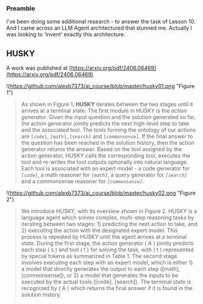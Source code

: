 ### Preamble
I've been doing some additional research - to answer the task of Lesson 10. And I came across an LLM Agent architectured that stunned me. Actually I was looking to 'invent' exactly this architecture.

## HUSKY
A work was published at [https://arxiv.org/pdf/2406.06469](https://arxiv.org/pdf/2406.06469)

!(https://github.com/alexb7373/ai_course/blob/master/husky01.png "Figure 1")
> As shown in Figure 1, **HUSKY** iterates between the two stages until it arrives at a terminal state. The first module in HUSKY is the *action generator*. Given the input question and the solution generated so far, the action generator jointly predicts the next high-level step to take and the associated tool. The tools forming the ontology of our actions are `[code]`, `[math]`, `[search]` and `[commonsense]`. If the final answer to the question has been reached in the solution history, then the action generator returns the answer. Based on the tool assigned by the action generator, HUSKY calls the corresponding tool, executes the tool and re-writes the tool outputs optionally into natural language. Each tool is associated with an expert model - a code generator for *`[code]`*, a math reasoner for *`[math]`*, a query generator for *`[search]`* and a commonsense reasoner for *`[commonsense]`*.

!(https://github.com/alexb7373/ai_course/blob/master/husky02.png "Figure 2")
> We introduce HUSKY, with its overview shown in Figure 2. HUSKY is a language agent which solves complex, multi-step reasoning tasks by iterating between two stages: 1) predicting the next action to take, and 2) executing the action with the designated expert model. This process is repeated by HUSKY until the agent arrives at a terminal state. During the first stage, the action generator \( A \) jointly predicts each step \( s \) and tool \( t \) for solving the task, with \( t \) represented by special tokens as summarized in Table 1. The second stage involves executing each step with an expert model, which is either 1) a model that directly generates the output to each step ([math], [commonsense]), or 2) a model that generates the inputs to be executed by the actual tools ([code], [search]). The terminal state is recognized by \( A \) which returns the final answer if it is found in the solution history.

